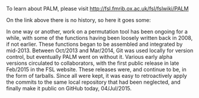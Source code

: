To learn about PALM, please visit http://fsl.fmrib.ox.ac.uk/fsl/fslwiki/PALM

On the link above there is no history, so here it goes some:

In one way or another, work on a permutation tool has been ongoing for a while, with some of the functions having been loosely written back in 2008, if not earlier. These functions began to be assembled and integrated by mid-2013. Between Oct/2013 and Mar/2014, Git was used locally for version control, but eventually PALM went on without it. Various early alpha versions circulated to collaborators, with the first public release in late Feb/2015 in the FSL website. These releases were, and continue to be, in the form of tarballs. Since all were kept, it was easy to retroactively apply the commits to the same local repository that had been neglected, and finally make it public on GitHub today, 04/Jul/2015.


